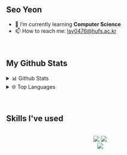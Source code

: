## Seo Yeon

- 🌱 I’m currently learning **Computer Science**
- 📫 How to reach me: lsy0476@hufs.ac.kr
<br/>

## My Github Stats
<details>
<summary>📊 Github Stats</summary>
  <br/>
  <div align="center">
    <a href="https://github.com/bi-sz/github-readme-stats">
      <img src="https://github-readme-stats.vercel.app/api/?username=yiseoffline&show_icons=true&title_color=fff&icon_color=79ff97&text_color=9f9f9f&bg_color=151515" alt="Seo Yeon's GitHub stats" />
    </a>
  </div>
  </div>
  <div align="center">
    <a href="https://github.com/anuraghazra/github-readme-stats">
      <img src="[![Seo Yeon 님의 wakatime 통계](https://github-readme-stats.vercel.app/api/wakatime?username=yiseoffline&layout=compact)](https://github.com/anuraghazra/github-readme-stats)" />
    </a>
  </div>
</details>


<details>
<summary>🌐 Top Languages</summary>
  <br/>
  <div align="center">
    <a href="https://github.com/bi-sz/github-readme-stats">
      <img src="https://github-readme-stats.vercel.app/api/top-langs/?username=yiseoffline&layout=compact" alt="Top Langs" />
    </a>
  </div>
</details>
<br/>
<br/>

## Skills I've used
<br />
<div align="center">
  <img src="https://skillicons.dev/icons?i=python,c,java,html,css,javascript" />
  <img src="https://skillicons.dev/icons?i=vscode,react,tailwind,materialui" /><br>
  <img src="https://skillicons.dev/icons?i=idea,spring,github,git,postman,arduino" />
</div>
